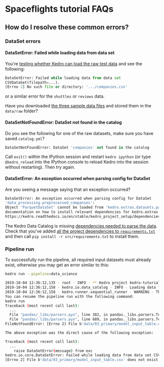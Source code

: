 # Spaceflights tutorial FAQs


## How do I resolve these common errors?

### DataSet errors
#### DataSetError: Failed while loading data from data set
You're [testing whether Kedro can load the raw test data](./set_up_data.md#test-that-kedro-can-load-the-csv-data) and see the following:

```python
DataSetError: Failed while loading data from data set
CSVDataSet(filepath=...).
[Errno 2] No such file or directory: '.../companies.csv'
```

or a similar error for the `shuttles` or `reviews` data.

Have you downloaded [the three sample data files](./set_up_data.md#download-datasets) and stored them in the `data/raw` folder?

#### DataSetNotFoundError: DataSet not found in the catalog

Do you see the following for one of the raw datasets, make sure you have saved `catalog.yml`?

```python
DataSetNotFoundError: DataSet 'companies' not found in the catalog
```

Call `exit()` within the IPython session and restart `kedro ipython` (or type `@kedro_reload` into the IPython console to reload Kedro into the session without restarting). Then try again.


#### DataSetError: An exception occurred when parsing config for DataSet

Are you seeing a message saying that an exception occurred?

```bash
DataSetError: An exception occurred when parsing config for DataSet 
'data_processing.preprocessed_companies':
Object 'ParquetDataSet' cannot be loaded from 'kedro.extras.datasets.pandas'. Please see the 
documentation on how to install relevant dependencies for kedro.extras.datasets.pandas.ParquetDataSet:
https://kedro.readthedocs.io/en/stable/kedro_project_setup/dependencies.html
```

The Kedro Data Catalog is missing [dependencies needed to parse the data](../kedro_project_setup/dependencies.md#install-dependencies-related-to-the-data-catalog). Check that you've added [all the project dependencies to `requirements.txt`](./tutorial_template.md#project-dependencies) and then call `pip install -r src/requirements.txt` to install them.

### Pipeline run

To successfully run the pipeline, all required input datasets must already exist, otherwise you may get an error similar to this:


```bash
kedro run --pipeline=data_science

2019-10-04 12:36:12,135 - root - INFO - ** Kedro project kedro-tutorial
2019-10-04 12:36:12,158 - kedro.io.data_catalog - INFO - Loading data from `model_input_table` (CSVDataSet)...
2019-10-04 12:36:12,158 - kedro.runner.sequential_runner - WARNING - There are 3 nodes that have not run.
You can resume the pipeline run with the following command:
kedro run
Traceback (most recent call last):
  ...
  File "pandas/_libs/parsers.pyx", line 382, in pandas._libs.parsers.TextReader.__cinit__
  File "pandas/_libs/parsers.pyx", line 689, in pandas._libs.parsers.TextReader._setup_parser_source
FileNotFoundError: [Errno 2] File b'data/03_primary/model_input_table.csv' does not exist: b'data/03_primary/model_input_table.csv'

The above exception was the direct cause of the following exception:

Traceback (most recent call last):
  ...
    raise DataSetError(message) from exc
kedro.io.core.DataSetError: Failed while loading data from data set CSVDataSet(filepath=data/03_primary/model_input_table.csv, save_args={'index': False}).
[Errno 2] File b'data/03_primary/model_input_table.csv' does not exist: b'data/03_primary/model_input_table.csv'
```
